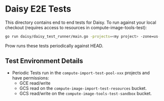 # Daisy E2E Tests

This directory contains end to end tests for Daisy.
To run against your local checkout (requires access to resources in
compute-image-tools-test):

```bash
go run daisy/daisy_test_runner/main.go -projects=<my project> -zone=us-central1-c daisy_integration_tests/daisy_e2e.test.gotmpl
```

Prow runs these tests periodically against HEAD.

## Test Environment Details

* Periodic Tests run in the `compute-import-test-pool-xxx` projects and have permissions:
  * GCE read/write
  * GCS read on the `compute-image-import-test-resources` bucket.
  * GCS read/write on the `compute-image-tools-test-sandbox` bucket.
